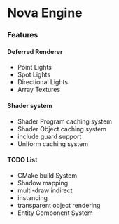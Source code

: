 # Nova Engine

### Features

#### Deferred Renderer
- Point Lights
- Spot Lights
- Directional Lights
- Array Textures

#### Shader system
- Shader Program caching system
- Shader Object caching system
- include guard support
- Uniform caching system

#### TODO List

- CMake build System
- Shadow mapping
- multi-draw indirect 
- instancing
- transparent object rendering
- Entity Component System
